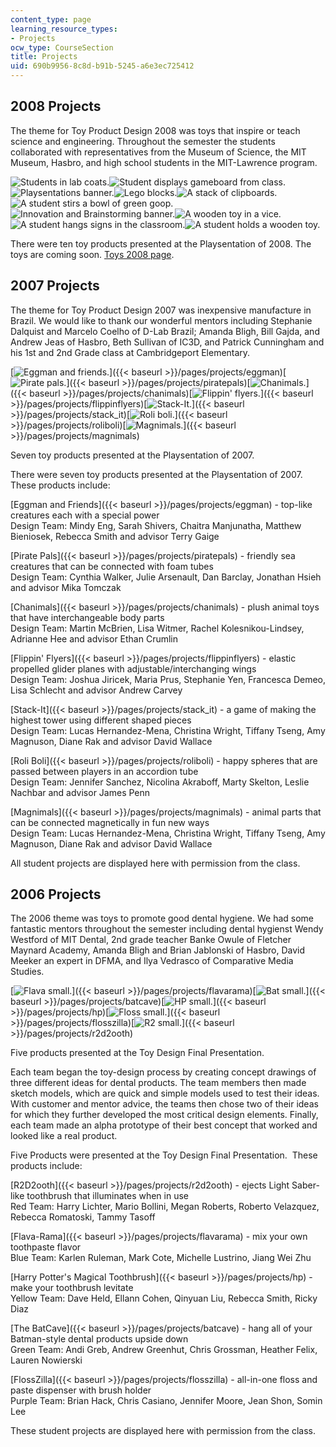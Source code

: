 ```yaml
---
content_type: page
learning_resource_types:
- Projects
ocw_type: CourseSection
title: Projects
uid: 690b9956-8c8d-b91b-5245-a6e3ec725412
---
```


2008 Projects
-------------

The theme for Toy Product Design 2008 was toys that inspire or teach science and engineering. Throughout the semester the students collaborated with representatives from the Museum of Science, the MIT Museum, Hasbro, and high school students in the MIT-Lawrence program.

![Students in lab coats.](/courses/mechanical-engineering/2-00b-toy-product-design-spring-2008/projects/labcoats.jpg)![Student displays gameboard from class.](/courses/mechanical-engineering/2-00b-toy-product-design-spring-2008/projects/GameBoard.jpg)![Playsentations banner.](/courses/mechanical-engineering/2-00b-toy-product-design-spring-2008/projects/banner.jpg)![Lego blocks.](/courses/mechanical-engineering/2-00b-toy-product-design-spring-2008/projects/Blocks.jpg)![A stack of clipboards.](/courses/mechanical-engineering/2-00b-toy-product-design-spring-2008/projects/ClipBoards.jpg)  
![A student stirs a bowl of green goop.](/courses/mechanical-engineering/2-00b-toy-product-design-spring-2008/projects/Goop.jpg)![Innovation and Brainstorming banner.](/courses/mechanical-engineering/2-00b-toy-product-design-spring-2008/projects/BrainSlide.jpg)![A wooden toy in a vice.](/courses/mechanical-engineering/2-00b-toy-product-design-spring-2008/projects/WoodVice.jpg)![A student hangs signs in the classroom.](/courses/mechanical-engineering/2-00b-toy-product-design-spring-2008/projects/Caution.jpg)![A student holds a wooden toy.](/courses/mechanical-engineering/2-00b-toy-product-design-spring-2008/projects/WoodAnimal.jpg)

There were ten toy products presented at the Playsentation of 2008. The toys are coming soon. [Toys 2008 page](http://web.mit.edu/2.00b/www/pastyears/pages/toys08.html).

2007 Projects
-------------

The theme for Toy Product Design 2007 was inexpensive manufacture in Brazil. We would like to thank our wonderful mentors including Stephanie Dalquist and Marcelo Coelho of D-Lab Brazil; Amanda Bligh, Bill Gajda, and Andrew Jeas of Hasbro, Beth Sullivan of IC3D, and Patrick Cunningham and his 1st and 2nd Grade class at Cambridgeport Elementary.

[![Eggman and friends.](/courses/mechanical-engineering/2-00b-toy-product-design-spring-2008/projects/eggman_icon2.jpg)]({{< baseurl >}}/pages/projects/eggman)[![Pirate pals.](/courses/mechanical-engineering/2-00b-toy-product-design-spring-2008/projects/pirates_icon2.jpg)]({{< baseurl >}}/pages/projects/piratepals)[![Chanimals.](/courses/mechanical-engineering/2-00b-toy-product-design-spring-2008/projects/chanimals_icon2.jpg)]({{< baseurl >}}/pages/projects/chanimals)[![Flippin' flyers.](/courses/mechanical-engineering/2-00b-toy-product-design-spring-2008/projects/flyers_icon2.jpg)]({{< baseurl >}}/pages/projects/flippinflyers)[![Stack-It.](/courses/mechanical-engineering/2-00b-toy-product-design-spring-2008/projects/stackit_icon2.jpg)]({{< baseurl >}}/pages/projects/stack_it)[![Roli boli.](/courses/mechanical-engineering/2-00b-toy-product-design-spring-2008/projects/roliboli_icon2.jpg)]({{< baseurl >}}/pages/projects/roliboli)[![Magnimals.](/courses/mechanical-engineering/2-00b-toy-product-design-spring-2008/projects/magnimals_icon2.jpg)]({{< baseurl >}}/pages/projects/magnimals)

Seven toy products presented at the Playsentation of 2007.

There were seven toy products presented at the Playsentation of 2007. These products include:

[Eggman and Friends]({{< baseurl >}}/pages/projects/eggman) - top-like creatures each with a special power  
Design Team: Mindy Eng, Sarah Shivers, Chaitra Manjunatha, Matthew Bieniosek, Rebecca Smith and advisor Terry Gaige

[Pirate Pals]({{< baseurl >}}/pages/projects/piratepals) - friendly sea creatures that can be connected with foam tubes  
Design Team: Cynthia Walker, Julie Arsenault, Dan Barclay, Jonathan Hsieh and advisor Mika Tomczak

[Chanimals]({{< baseurl >}}/pages/projects/chanimals) - plush animal toys that have interchangeable body parts  
Design Team: Martin McBrien, Lisa Witmer, Rachel Kolesnikou-Lindsey, Adrianne Hee and advisor Ethan Crumlin

[Flippin' Flyers]({{< baseurl >}}/pages/projects/flippinflyers) - elastic propelled glider planes with adjustable/interchanging wings  
Design Team: Joshua Jiricek, Maria Prus, Stephanie Yen, Francesca Demeo, Lisa Schlecht and advisor Andrew Carvey

[Stack-It]({{< baseurl >}}/pages/projects/stack_it) - a game of making the highest tower using different shaped pieces  
Design Team: Lucas Hernandez-Mena, Christina Wright, Tiffany Tseng, Amy Magnuson, Diane Rak and advisor David Wallace

[Roli Boli]({{< baseurl >}}/pages/projects/roliboli) - happy spheres that are passed between players in an accordion tube  
Design Team: Jennifer Sanchez, Nicolina Akraboff, Marty Skelton, Leslie Nachbar and advisor James Penn

[Magnimals]({{< baseurl >}}/pages/projects/magnimals) - animal parts that can be connected magnetically in fun new ways  
Design Team: Lucas Hernandez-Mena, Christina Wright, Tiffany Tseng, Amy Magnuson, Diane Rak and advisor David Wallace

All student projects are displayed here with permission from the class.

2006 Projects
-------------

The 2006 theme was toys to promote good dental hygiene. We had some fantastic mentors throughout the semester including dental hygienst Wendy Westford of MIT Dental, 2nd grade teacher Banke Owule of Fletcher Maynard Academy, Amanda Bligh and Brian Jablonski of Hasbro, David Meeker an expert in DFMA, and Ilya Vedrasco of Comparative Media Studies.

[![Flava small.](/courses/mechanical-engineering/2-00b-toy-product-design-spring-2008/projects/flavarama_icon2.jpg)]({{< baseurl >}}/pages/projects/flavarama)[![Bat small.](/courses/mechanical-engineering/2-00b-toy-product-design-spring-2008/projects/batcave_icon2.jpg)]({{< baseurl >}}/pages/projects/batcave)[![HP small.](/courses/mechanical-engineering/2-00b-toy-product-design-spring-2008/projects/hpbrush_icon2.jpg)]({{< baseurl >}}/pages/projects/hp)[![Floss small.](/courses/mechanical-engineering/2-00b-toy-product-design-spring-2008/projects/flosszilla_icon2.jpg)]({{< baseurl >}}/pages/projects/flosszilla)[![R2 small.](/courses/mechanical-engineering/2-00b-toy-product-design-spring-2008/projects/r2d2_icon2.jpg)]({{< baseurl >}}/pages/projects/r2d2ooth)

Five products presented at the Toy Design Final Presentation.

Each team began the toy-design process by creating concept drawings of three different ideas for dental products. The team members then made sketch models, which are quick and simple models used to test their ideas. With customer and mentor advice, the teams then chose two of their ideas for which they further developed the most critical design elements. Finally, each team made an alpha prototype of their best concept that worked and looked like a real product.

Five Products were presented at the Toy Design Final Presentation.  These products include: 

[R2D2ooth]({{< baseurl >}}/pages/projects/r2d2ooth) - ejects Light Saber-like toothbrush that illuminates when in use  
Red Team: Harry Lichter, Mario Bollini, Megan Roberts, Roberto Velazquez, Rebecca Romatoski, Tammy Tasoff

[Flava-Rama]({{< baseurl >}}/pages/projects/flavarama) - mix your own toothpaste flavor  
Blue Team: Karlen Ruleman, Mark Cote, Michelle Lustrino, Jiang Wei Zhu

[Harry Potter's Magical Toothbrush]({{< baseurl >}}/pages/projects/hp) - make your toothbrush levitate  
Yellow Team: Dave Held, Ellann Cohen, Qinyuan Liu, Rebecca Smith, Ricky Diaz

[The BatCave]({{< baseurl >}}/pages/projects/batcave) - hang all of your Batman-style dental products upside down  
Green Team: Andi Greb, Andrew Greenhut, Chris Grossman, Heather Felix, Lauren Nowierski

[FlossZilla]({{< baseurl >}}/pages/projects/flosszilla) - all-in-one floss and paste dispenser with brush holder  
Purple Team: Brian Hack, Chris Casiano, Jennifer Moore, Jean Shon, Somin Lee

These student projects are displayed here with permission from the class.